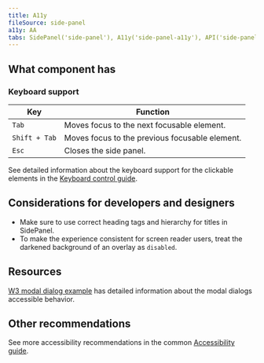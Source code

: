 ```yaml
---
title: A11y
fileSource: side-panel
a11y: AA
tabs: SidePanel('side-panel'), A11y('side-panel-a11y'), API('side-panel-api'), Example('side-panel-code'), Changelog('side-panel-changelog')
---
```


## What component has

### Keyboard support

| Key           | Function                                       |
| ------------- | ---------------------------------------------- |
| `Tab`         | Moves focus to the next focusable element.     |
| `Shift + Tab` | Moves focus to the previous focusable element. |
| `Esc`         | Closes the side panel.                         |

See detailed information about the keyboard support for the clickable elements in the [Keyboard control guide](/core-principles/a11y/a11y-keyboard/#keyboard_support_for_button_link_input_etc).

## Considerations for developers and designers

- Make sure to use correct heading tags and hierarchy for titles in SidePanel.
- To make the experience consistent for screen reader users, treat the darkened background of an overlay as `disabled`.

## Resources

[W3 modal dialog example](https://www.w3.org/TR/wai-aria-practices-1.1/examples/dialog-modal/dialog.html) has detailed information about the modal dialogs accessible behavior.

## Other recommendations

See more accessibility recommendations in the common [Accessibility guide](/core-principles/a11y/).
